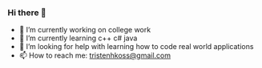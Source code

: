 ### Hi there 👋


- 🔭 I’m currently working on college work
- 🌱 I’m currently learning c++ c# java
- 🤔 I’m looking for help with learning how to code real world applications
- 📫 How to reach me: tristenhkoss@gmail.com
